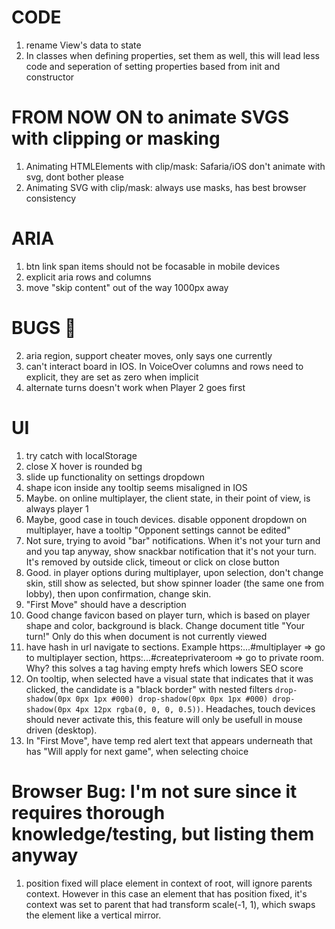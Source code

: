 # CODE

1. rename View's data to state
2. In classes when defining properties, set them as well, this will lead less code and seperation of setting properties based from init and constructor

# FROM NOW ON to animate SVGS with clipping or masking

1. Animating HTMLElements with clip/mask: Safaria/iOS don't animate with svg, dont bother please
2. Animating SVG with clip/mask: always use masks, has best browser consistency

# ARIA

1. btn link span items should not be focasable in mobile devices
2. explicit aria rows and columns
3. move "skip content" out of the way 1000px away

# BUGS 🐛

2. aria region, support cheater moves, only says one currently
3. can't interact board in IOS. In VoiceOver columns and rows need to explicit, they are set as zero when implicit
4. alternate turns doesn't work when Player 2 goes first

# UI

1. try catch with localStorage
2. close X hover is rounded bg
3. slide up functionality on settings dropdown
4. shape icon inside any tooltip seems misaligned in IOS
5. Maybe. on online multiplayer, the client state, in their point of view, is always player 1
6. Maybe, good case in touch devices. disable opponent dropdown on multiplayer, have a tooltip "Opponent settings cannot be edited"
7. Not sure, trying to avoid "bar" notifications. When it's not your turn and and you tap anyway, show snackbar notification that it's not your turn. It's removed by outside click, timeout or click on close button
8. Good. in player options during multiplayer, upon selection, don't change skin, still show as selected, but show spinner loader (the same one from lobby), then upon confirmation, change skin.
9. "First Move" should have a description
10. Good change favicon based on player turn, which is based on player shape and color, background is black.
    Change document title "Your turn!"
    Only do this when document is not currently viewed
11. have hash in url navigate to sections. Example https:...#multiplayer => go to multiplayer section, https:...#createprivateroom => go to private room. Why? this solves a tag having empty hrefs which lowers SEO score
12. On tooltip, when selected have a visual state that indicates that it was clicked, the candidate is a "black border" with nested filters `drop-shadow(0px 0px 1px #000) drop-shadow(0px 0px 1px #000) drop-shadow(0px 4px 12px rgba(0, 0, 0, 0.5))`. Headaches, touch devices should never activate this, this feature will only be usefull in mouse driven (desktop).
13. In "First Move", have temp red alert text that appears underneath that has "Will apply for next game", when selecting choice

# Browser Bug: I'm not sure since it requires thorough knowledge/testing, but listing them anyway

1. position fixed will place element in context of root, will ignore parents context. However in this case an element that has position fixed, it's context was set to parent that had transform scale(-1, 1), which swaps the element like a vertical mirror.
